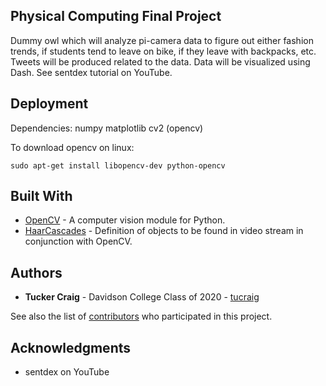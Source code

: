 ## Physical Computing Final Project
Dummy owl which will analyze pi-camera data to figure out either fashion trends, if students tend to leave on bike, if they leave with backpacks, etc. Tweets will be produced related to the data. Data will be visualized using Dash. See sentdex tutorial on YouTube.

## Deployment

Dependencies:
	numpy
	matplotlib
	cv2 (opencv)

To download opencv on linux: 

```
sudo apt-get install libopencv-dev python-opencv
```

## Built With

* [OpenCV](https://opencv.org/) - A computer vision module for Python.
* [HaarCascades](https://github.com/opencv/opencv/tree/master/data/haarcascades) - Definition of objects to be found in video stream in conjunction with OpenCV.

## Authors

* **Tucker Craig** - Davidson College Class of 2020 - [tucraig](https://github.com/tucraig)

See also the list of [contributors](https://github.com/tucraig/phys-comp-final/contributors) who participated in this project.

## Acknowledgments

* sentdex on YouTube